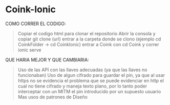 # Coink-Ionic

COMO CORRER EL CODIGO:
> Copiar el codigo html para clonar el repositorio 
> Abrir la consola y copiar git clone (url)
> entrar a la carpeta donde se clono (ejemplo cd CoinkFolder -> cd CoinkIonic)
> entrar a Coink con cd Coink y correr ionic serve

QUE HARIA MEJOR Y QUE CAMBIARIA:
> Uso de las API con las llaves adecuadas (ya que las llaves no funcionaban)
> Uso de algun cifrado para guardar el pin, ya que al usar https no se evidencia el problema que se puede evidenciar en http el cual no tiene cifrado y maneja texto plano, por lo tanto poder interceptar con un MITM el pin introducido por un supuesto usuario
> Mas usos de patrones de Diseño 